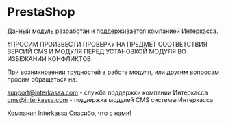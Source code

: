 # PrestaShop
Данный модуль разработан и поддерживается компанией Интеркасса.

#ПРОСИМ ПРОИЗВЕСТИ ПРОВЕРКУ НА ПРЕДМЕТ СООТВЕТСТВИЯ ВЕРСИЙ CMS И МОДУЛЯ ПЕРЕД УСТАНОВКОЙ МОДУЛЯ ВО ИЗБЕЖАНИИ КОНФЛИКТОВ

При возникновении трудностей в работе модуля, или другим вопросам просим обращаться на: 

 support@interkassa.com - служба поддержки компании Интеркасса
 cms@interkassa.com - поддержка модулей CMS системы Интеркасса

Компания Interkassa 
Спасибо, что с нами!